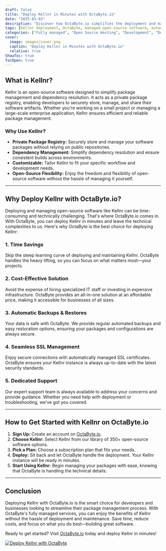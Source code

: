 ```yaml
---
draft: false
title: "Deploy Kellnr in Minutes with OctaByte.io"
date: "2025-03-03"
description: "Discover how OctaByte.io simplifies the deployment and management of Kellnr, a powerful open-source software. Save time, reduce costs, and enjoy seamless SSL management, automatic backups, and expert support—all in one place."
tags: [Kellnr deployment, OctaByte, managed open-source software, automatic backups, SSL management, cost-effective IT solutions, open-source software hosting, Kellnr benefits, managed IT services]
categories: ["Fully managed", "Open Source Hosting", "Development", "Dev Ops", "Kellnr"]
cover:
  image: images/cover.png
  caption: "Deploy Kellnr in Minutes with OctaByte.io"
  relative: true
ShowToc: true
TocOpen: true
---
```



## What is Kellnr?

Kellnr is an open-source software designed to simplify package management and dependency resolution. It acts as a private package registry, enabling developers to securely store, manage, and share their software artifacts. Whether you're working on a small project or managing a large-scale enterprise application, Kellnr ensures efficient and reliable package management.

### Why Use Kellnr?

- **Private Package Registry:** Securely store and manage your software packages without relying on public repositories.
- **Dependency Management:** Simplify dependency resolution and ensure consistent builds across environments.
- **Customizable:** Tailor Kellnr to fit your specific workflow and development needs.
- **Open-Source Flexibility:** Enjoy the freedom and flexibility of open-source software without the hassle of managing it yourself.

---

## Why Deploy Kellnr with OctaByte.io?

Deploying and managing open-source software like Kellnr can be time-consuming and technically challenging. That's where OctaByte.io comes in. With OctaByte, you can deploy Kellnr in minutes and leave the technical complexities to us. Here's why OctaByte is the best choice for deploying Kellnr:

### 1. **Time Savings**
Skip the steep learning curve of deploying and maintaining Kellnr. OctaByte handles the heavy lifting, so you can focus on what matters most—your projects.

### 2. **Cost-Effective Solution**
Avoid the expense of hiring specialized IT staff or investing in expensive infrastructure. OctaByte provides an all-in-one solution at an affordable price, making it accessible for businesses of all sizes.

### 3. **Automatic Backups & Restores**
Your data is safe with OctaByte. We provide regular automated backups and easy restoration options, ensuring your packages and configurations are always secure.

### 4. **Seamless SSL Management**
Enjoy secure connections with automatically managed SSL certificates. OctaByte ensures your Kellnr instance is always up-to-date with the latest security standards.

### 5. **Dedicated Support**
Our expert support team is always available to address your concerns and provide guidance. Whether you need help with deployment or troubleshooting, we've got you covered.

---

## How to Get Started with Kellnr on OctaByte.io

1. **Sign Up:** Create an account on [OctaByte.io](https://octabyte.io).
2. **Choose Kellnr:** Select Kellnr from our library of 350+ open-source software options.
3. **Pick a Plan:** Choose a subscription plan that fits your needs.
4. **Deploy:** Sit back and let OctaByte handle the deployment. Your Kellnr instance will be ready in minutes.
5. **Start Using Kellnr:** Begin managing your packages with ease, knowing that OctaByte is handling the technical details.

---

## Conclusion

Deploying Kellnr with OctaByte.io is the smart choice for developers and businesses looking to streamline their package management process. With OctaByte's fully managed services, you can enjoy the benefits of Kellnr without the hassle of deployment and maintenance. Save time, reduce costs, and focus on what you do best—building great software.

Ready to get started? Visit [OctaByte.io](https://octabyte.io) today and deploy Kellnr in minutes!

[![Deploy Kellnr with OctaByte](/images/deploy-on-octabyte.png)](https://octabyte.io/fully-managed-open-source-services/development/dev-ops/kellnr)